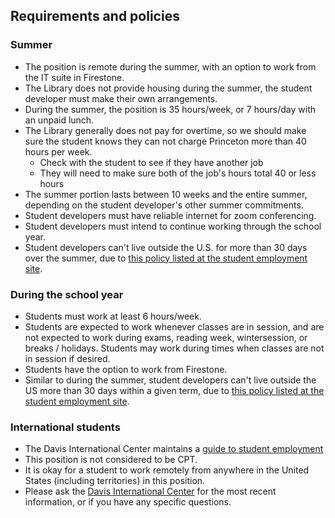 ## Requirements and policies

### Summer

* The position is remote during the summer, with an option to work from the IT suite in Firestone.
* The Library does not provide housing during the summer, the student developer must make their own arrangements.
* During the summer, the position is 35 hours/week, or 7 hours/day with an unpaid lunch.
* The Library generally does not pay for overtime, so we should make sure the student knows they can not charge Princeton more than 40 hours per week.
  * Check with the student to see if they have another job
  * They will need to make sure both of the job's hours total 40 or less hours 
* The summer portion lasts between 10 weeks and the entire summer, depending on the student developer's other summer commitments.
* Student developers must have reliable internet for zoom conferencing.
* Student developers must intend to continue working through the school year.
* Student developers can't live outside the U.S. for more than
30 days over the summer, due to [this policy listed at the
student employment site](http://finaid.princeton.edu/student-employment/information-university-employers/spring-summer-2023-transition-guidelines-student).

### During the school year

* Students must work at least 6 hours/week.
* Students are expected to work whenever classes are in session, and are not
    expected to work during exams, reading week, wintersession, or breaks /
    holidays. Students may work during times when classes are not in session if
    desired.
* Students have the option to work from Firestone.
* Similar to during the summer, student developers can't live outside the US more than
30 days within a given term, due to [this policy listed at the
student employment site](http://finaid.princeton.edu/student-employment/information-university-employers/spring-summer-2023-transition-guidelines-student).

### International students

* The Davis International Center maintains a [guide to student employment](https://davisic.princeton.edu/immigration/students/employment)
* This position is not considered to be CPT.
* It is okay for a student to work remotely from anywhere in the United States (including
territories) in this position.
* Please ask the
[Davis International Center](https://davisic.princeton.edu/) for
the most recent information, or if you have any specific questions.
